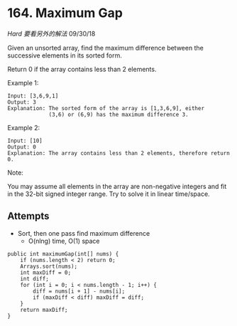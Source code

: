 # 164. Maximum Gap
*Hard* *要看另外的解法*
09/30/18

Given an unsorted array, find the maximum difference between the successive elements in its sorted form.

Return 0 if the array contains less than 2 elements.

Example 1:
```
Input: [3,6,9,1]
Output: 3
Explanation: The sorted form of the array is [1,3,6,9], either
             (3,6) or (6,9) has the maximum difference 3.
```
Example 2:
```
Input: [10]
Output: 0
Explanation: The array contains less than 2 elements, therefore return 0.
```
Note:

You may assume all elements in the array are non-negative integers and fit in the 32-bit signed integer range.
Try to solve it in linear time/space.

## Attempts
* Sort, then one pass find maximum difference
  - O(nlng) time, O(1) space
```
public int maximumGap(int[] nums) {
    if (nums.length < 2) return 0;
    Arrays.sort(nums);
    int maxDiff = 0;
    int diff;
    for (int i = 0; i < nums.length - 1; i++) {
        diff = nums[i + 1] - nums[i];
        if (maxDiff < diff) maxDiff = diff;
    }
    return maxDiff;
}
```
